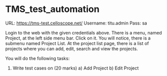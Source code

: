 # TMS_test_automation
URL: https://tms-test.celloscope.net/
Username: titu.admin
Pass: sa

Login to the web with the given credentials above. There is a menu, named Project, at the left side menu bar. Click on it. You will notice, there is a submenu named Project List.
At the project list page, there is a list of projects where you can add, edit, search and view the projects.

You will do the following tasks:

1. Write test cases on (20 marks)
a) Add Project 
b) Edit Project 
